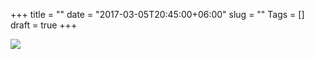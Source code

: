 +++
title = ""
date = "2017-03-05T20:45:00+06:00"
slug = ""
Tags = []
draft = true
+++

<img itemprop="image" src="/images/2017-03/" />
<!--more-->
